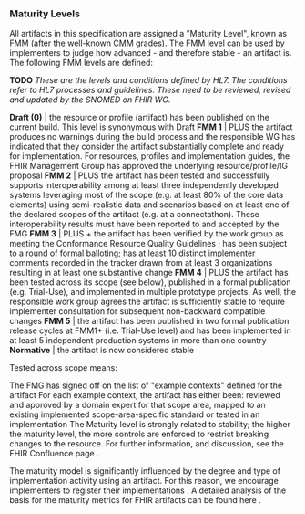 
### Maturity Levels 

All artifacts in this specification are assigned a "Maturity Level", known as FMM (after the well-known [CMM](http://en.wikipedia.org/wiki/Capability_Maturity_Model) grades). The FMM level can be used by implementers to judge how advanced - and therefore stable - an artifact is. The following FMM levels are defined:

**TODO** *These are the levels and conditions defined by HL7. The conditions refer to HL7 processes and guidelines. These need to be reviewed, revised and updated by the SNOMED on FHIR WG.*

**Draft (0)** |	the resource or profile (artifact) has been published on the current build. This level is synonymous with Draft
**FMM 1** |	PLUS the artifact produces no warnings during the build process and the responsible WG has indicated that they consider the artifact substantially complete and ready for implementation. For resources, profiles and implementation guides, the FHIR Management Group has approved the underlying resource/profile/IG proposal
**FMM 2** |	PLUS the artifact has been tested and successfully supports interoperability among at least three independently developed systems leveraging most of the scope (e.g. at least 80% of the core data elements) using semi-realistic data and scenarios based on at least one of the declared scopes of the artifact (e.g. at a connectathon). These interoperability results must have been reported to and accepted by the FMG
**FMM 3** |	PLUS + the artifact has been verified by the work group as meeting the Conformance Resource Quality Guidelines ; has been subject to a round of formal balloting; has at least 10 distinct implementer comments recorded in the tracker drawn from at least 3 organizations resulting in at least one substantive change
**FMM 4** |	PLUS the artifact has been tested across its scope (see below), published in a formal publication (e.g. Trial-Use), and implemented in multiple prototype projects. As well, the responsible work group agrees the artifact is sufficiently stable to require implementer consultation for subsequent non-backward compatible changes
**FMM 5** |	the artifact has been published in two formal publication release cycles at FMM1+ (i.e. Trial-Use level) and has been implemented in at least 5 independent production systems in more than one country
**Normative** |	the artifact is now considered stable

Tested across scope means:

The FMG  has signed off on the list of "example contexts" defined for the artifact
For each example context, the artifact has either been: reviewed and approved by a domain expert for that scope area, mapped to an existing implemented scope-area-specific standard or tested in an implementation
The Maturity level is strongly related to stability; the higher the maturity level, the more controls are enforced to restrict breaking changes to the resource. For further information, and discussion, see the FHIR Confluence page .

The maturity model is significantly influenced by the degree and type of implementation activity using an artifact. For this reason, we encourage implementers to register their implementations . A detailed analysis of the basis for the maturity metrics for FHIR artifacts can be found here .


